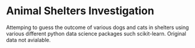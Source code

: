 # Animal Shelters Investigation

Attemping to guess the outcome of various dogs and cats in shelters using various different python data science packages such scikit-learn. Original data not avialable.
